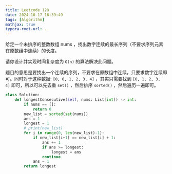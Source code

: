 ```yaml
---
title: Leetcode 128
date: 2024-10-17 16:39:49
tags: [Algorithm]
mathjax: true
typora-root-url: ..
---
```


给定一个未排序的整数数组 nums ，找出数字连续的最长序列（不要求序列元素在原数组中连续）的长度。

请你设计并实现时间复杂度为 `O(n)` 的算法解决此问题。

题目的意思是要找出一个连续的序列，不要求在原数组中连续，只要求数字连续即可。同时对于这种数据: `[0, 0, 1, 2, 3, 4]` ，其实只需要找到 `[0, 1, 2, 3, 4]` 即可，所以可以先去重 `set()` ，然后排序 `sorted()` ，然后遍历一遍即可。

```python
class Solution:
    def longestConsecutive(self, nums: List[int]) -> int:
        if nums == []:
            return 0
        new_list = sorted(set(nums))
        ans = 1
        longest = 1
        # print(new_list)
        for i in range(0, len(new_list)-1):
            if new_list[i+1] == new_list[i] + 1:
                ans += 1
                if ans >= longest:
                    longest = ans
                continue
            ans = 1
        return longest
```